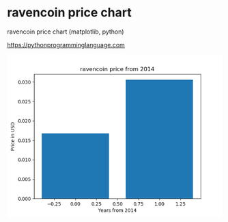 # ravencoin price chart 

ravencoin price chart (matplotlib, python)

https://pythonprogramminglanguage.com

<img src='chart.png'>
